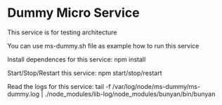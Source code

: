 <h1>Dummy Micro Service</h1>
<p>This service is for testing architecture</p>

<p>You can use ms-dummy.sh file as example how to run this service</p>
<p>Install dependences for this service: npm install</p>
<p>Start/Stop/Restart this service: npm start/stop/restart</p>
<p>Read the logs for this service: tail -f /var/log/node/ms-dummy/ms-dummy.log | ./node_modules/lib-log/node_modules/bunyan/bin/bunyan </p>